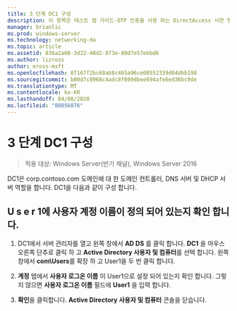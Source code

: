```yaml
---
title: 3 단계 DC1 구성
description: 이 항목은 테스트 랩 가이드-OTP 인증을 사용 하는 DirectAccess 시연 및 Windows Server 2016에 대 한 RSA SecurID의 일부입니다.
manager: brianlic
ms.prod: windows-server
ms.technology: networking-da
ms.topic: article
ms.assetid: 836a2a08-3d22-48d2-873e-80d7e57ebbd6
ms.author: lizross
author: eross-msft
ms.openlocfilehash: 07167f2bc68ab8c465a96ce00552339d04dbb198
ms.sourcegitcommit: b00d7c8968c4adc8f699dbee694afe6ed36bc9de
ms.translationtype: MT
ms.contentlocale: ko-KR
ms.lasthandoff: 04/08/2020
ms.locfileid: "80856076"
---
```

# <a name="step-3-configure-dc1"></a>3 단계 DC1 구성

>적용 대상: Windows Server(반기 채널), Windows Server 2016

DC1은 corp.contoso.com 도메인에 대 한 도메인 컨트롤러, DNS 서버 및 DHCP 서버 역할을 합니다. DC1을 다음과 같이 구성 합니다.  
  
## <a name="verify-user1-has-a-user-principal-name-defined-on-dc1"></a>U s e r 1에 사용자 계정 이름이 정의 되어 있는지 확인 합니다.  
  
1.  DC1에서 서버 관리자를 열고 왼쪽 창에서 **AD DS** 를 클릭 합니다. **DC1** 을 마우스 오른쪽 단추로 클릭 하 고 **Active Directory 사용자 및 컴퓨터**를 선택 합니다. 왼쪽 창에서 **com\Users**를 확장 하 고 User1을 두 번 클릭 합니다.  
  
2.  **계정** 탭에서 **사용자 로그온 이름** 이 User1으로 설정 되어 있는지 확인 합니다. 그렇지 않으면 **사용자 로그온 이름** 필드에 **User1** 을 입력 합니다.  
  
3.  **확인**을 클릭합니다. **Active Directory 사용자 및 컴퓨터** 콘솔을 닫습니다.  
  


